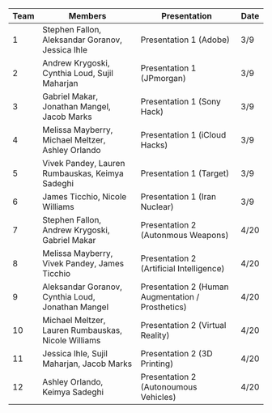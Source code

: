 | Team | Members | Presentation | Date| 
|------|---------|---------------|-|
| 1    | Stephen Fallon, Aleksandar Goranov, Jessica Ihle     |Presentation 1 (Adobe)| 3/9    |
| 2    | Andrew Krygoski, Cynthia Loud, Sujil Maharjan   |Presentation 1 (JPmorgan)| 3/9    |
| 3    | Gabriel Makar, Jonathan Mangel, Jacob Marks    |Presentation 1 (Sony Hack)| 3/9      |
| 4    | Melissa Mayberry, Michael Meltzer, Ashley Orlando     |Presentation 1 (iCloud Hacks)| 3/9     |
| 5    | Vivek Pandey,   Lauren Rumbauskas, Keimya Sadeghi   |Presentation 1 (Target) | 3/9     |
| 6    | James Ticchio, Nicole Williams     |Presentation 1 (Iran Nuclear)| 3/9    |
| 7    | Stephen Fallon, Andrew Krygoski, Gabriel Makar |Presentation 2 (Autonmous Weapons)| 4/20    |
| 8    | Melissa Mayberry, Vivek Pandey, James Ticchio     |Presentation 2 (Artificial Intelligence)| 4/20     |
| 9    | Aleksandar Goranov, Cynthia Loud, Jonathan Mangel     |Presentation 2 (Human Augmentation / Prosthetics)| 4/20     |
| 10    | Michael Meltzer, Lauren Rumbauskas, Nicole Williams    |Presentation 2 (Virtual Reality)| 4/20    |
| 11    | Jessica Ihle, Sujil Maharjan, Jacob Marks     |Presentation 2 (3D Printing)| 4/20     |
| 12    | Ashley Orlando, Keimya Sadeghi      |Presentation 2 (Autonoumous Vehicles)| 4/20    |
